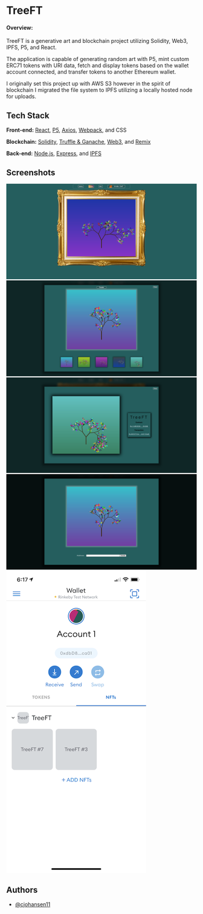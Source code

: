# TreeFT

#### Overview:
TreeFT is a generative art and blockchain project utilizing Solidity, Web3, IPFS, P5, and React.

The application is capable of generating random art with P5, mint custom ERC71 tokens with URI data, fetch and display tokens based on the wallet account connected, and transfer tokens to another Ethereum wallet.

I originally set this project up with AWS S3 however in the spirit of blockchain I migrated the file system to IPFS utilizing a locally hosted node for uploads.
## Tech Stack

**Front-end:** [React](https://www.reactjs.org), [P5](https://p5js.org/), [Axios](https://github.com/axios/axios), [Webpack](https://webpack.js.org/), and CSS

**Blockchain:** [Solidity](https://docs.soliditylang.org/), [Truffle & Ganache](https://www.trufflesuite.com/), [Web3](https://web3js.readthedocs.io/), and [Remix](https://remix.ethereum.org/)

**Back-end:** [Node.js](https://nodejs.org/), [Express](https://expressjs.com/), and [IPFS](https://ipfs.io/)


## Screenshots

![App Screenshot](https://github.com/cjohansen11/TreeFT/blob/main/readme/homepage.png)
![App Screenshot](https://github.com/cjohansen11/TreeFT/blob/main/readme/gallery.png)
![App Screenshot](https://github.com/cjohansen11/TreeFT/blob/main/readme/mint-screen.png)
![App Screenshot](https://github.com/cjohansen11/TreeFT/blob/main/readme/transfer-screen.png)
![App Screenshot](https://github.com/cjohansen11/TreeFT/blob/main/readme/metamask_mobile.PNG)


## Authors

- [@cjohansen11](https://www.github.com/cjohansen11)

